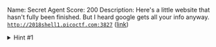 Name: Secret Agent
Score: 200
Description: Here's a little website that hasn't fully been finished. But I heard google gets all your info anyway. <code>http://2018shell1.picoctf.com:3827</code> (<a href="http://2018shell1.picoctf.com:3827">link</a>)
<details><summary>Hint #1</summary>How can your browser pretend to be something else?</details>